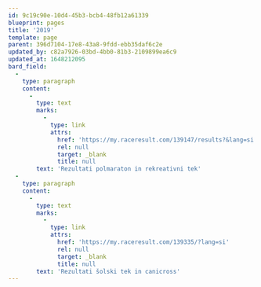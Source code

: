 ```yaml
---
id: 9c19c90e-10d4-45b3-bcb4-48fb12a61339
blueprint: pages
title: '2019'
template: page
parent: 396d7104-17e8-43a8-9fdd-ebb35daf6c2e
updated_by: c82a7926-03bd-4bb0-81b3-2109899ea6c9
updated_at: 1648212095
bard_field:
  -
    type: paragraph
    content:
      -
        type: text
        marks:
          -
            type: link
            attrs:
              href: 'https://my.raceresult.com/139147/results?&lang=si'
              rel: null
              target: _blank
              title: null
        text: 'Rezultati polmaraton in rekreativni tek'
  -
    type: paragraph
    content:
      -
        type: text
        marks:
          -
            type: link
            attrs:
              href: 'https://my.raceresult.com/139335/?lang=si'
              rel: null
              target: _blank
              title: null
        text: 'Rezultati šolski tek in canicross'
---
```

